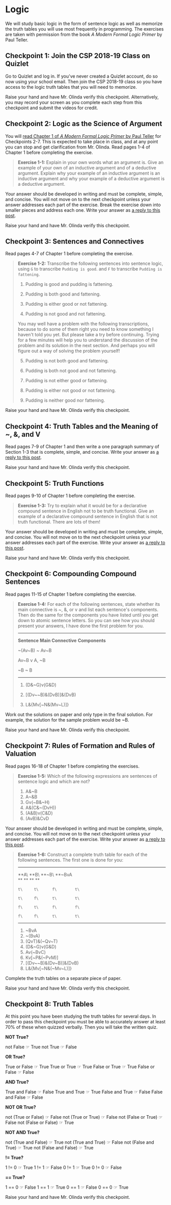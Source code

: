 # Logic

We will study basic logic in the form of sentence logic as well as
memorize the truth tables you will use most frequently in programming.
The exercises are taken with permission from the book *A Modern Formal
Logic Primer* by Paul Teller.

## Checkpoint 1: Join the CSP 2018-19 Class on Quizlet

Go to Quizlet and log in. If you've never created a Quizlet account, do so now using your school email. Then join the CSP 2018-19 class so you have access to the logic truth tables that you will need to memorize.

<p class="checkpoint">Raise your hand and have Mr. Olinda verify this checkpoint. Alternatively, you may record
        your screen as you complete each step from this checkpoint and submit the videos for credit.</p>

## Checkpoint 2: Logic as the Science of Argument 

You will [read Chapter 1 of *A Modern Formal Logic Primer* by Paul
Teller](aModernFormalLogicPrimer/1ch1.pdf)
for Checkpoints 2-7. This is expected to take place in class, and at any
point you can stop and get clarification from Mr. Olinda. Read pages 1-4
of Chapter 1 before completing the exercise.

> **Exercise 1-1:** Explain in your own words what an argument is. Give
> an example of your own of an inductive argument and of a deductive
> argument. Explain why your example of an inductive argument is an
> inductive argument and why your example of a deductive argument is a
> deductive argument.

Your answer should be developed in writing and must be complete, simple,
and concise. You will not move on to the next checkpoint unless your
answer addresses each part of the exercise. Break the exercise down into smaller pieces and address each one. Write your answer as [a reply to this post](https://chapelfieldschools.sharepoint.com/sites/csp2018-19/SitePages/Checkpoint-2--Logic-as-the-Science-of-Argument.aspx).

<p class="checkpoint">Raise your hand and have Mr. Olinda verify this checkpoint.</p>

## Checkpoint 3: Sentences and Connectives

Read pages 4-7 of Chapter 1 before completing the exercise.

> **Exercise 1-2:** Transcribe the following sentences into sentence
> logic, using `G` to transcribe `Pudding is good`. and `F` to
> transcribe `Pudding is fattening`.
>
> 1.  Pudding is good and pudding is fattening.
>
> 2.  Pudding is both good and fattening.
>
> 3.  Pudding is either good or not fattening.
>
> 4.  Pudding is not good and not fattening.
>
> You may well have a problem with the following transcriptions, because
> to do some of them right you need to know something I haven't told
> you yet. But please take a try before continuing. Trying for a few
> minutes will help you to understand the discussion of the problem and
> its solution in the next section. And perhaps you will figure out a
> way of solving the problem yourself!
>
> 5.  Pudding is not both good and fattening.
>
> 6.  Pudding is both not good and not fattening.
>
> 7.  Pudding is not either good or fattening.
>
> 8.  Pudding is either not good or not fattening.
>
> 9.  Pudding is neither good nor fattening.

<p class="checkpoint">Raise your hand and have Mr. Olinda verify this checkpoint.</p>

## Checkpoint 4: Truth Tables and the Meaning of ~, &, and V

Read pages 7-9 of Chapter 1 and then write a one paragraph summary of
Section 1-3 that is complete, simple, and concise. Write your answer as [a reply to this post](https://chapelfieldschools.sharepoint.com/sites/csp2018-19/SitePages/Checkpoint-4--Truth-Tables-and-the-Meaning-of-~,-&,-and-V.aspx).

<p class="checkpoint">Raise your hand and have Mr. Olinda verify this checkpoint.</p>

## Checkpoint 5: Truth Functions

Read pages 9-10 of Chapter 1 before completing the exercise.

> **Exercise 1-3:** Try to explain what it would be for a declarative
> compound sentence in English not to be truth functional. Give an
> example of a declarative compound sentence in English that is not
> truth functional. There are lots of them!

Your answer should be developed in writing and must be complete, simple,
and concise. You will not move on to the next checkpoint unless your
answer addresses each part of the exercise. Write your answer as [a reply to this post](https://chapelfieldschools.sharepoint.com/sites/csp2018-19/SitePages/Checkpoint-5--Truth-Functions.aspx).

<p class="checkpoint">Raise your hand and have Mr. Olinda verify this checkpoint.</p>

## Checkpoint 6: Compounding Compound Sentences

Read pages 11-15 of Chapter 1 before completing the exercise.

> **Exercise 1-4:** For each of the following sentences, state whether
> its main connective is ~, &, or v and list each
> sentence's components. Then do the same for the components you have
> listed until you get down to atomic sentence letters. So you can see
> how you should present your answers, I have done the first problem for
> you.
>
>   -------------- --------------------- ----------------
>    **Sentence**   **Main Connective**   **Components**
>
>    ~(Av~B)        ~                     Av~B
>
>    Av~B           v                     A, ~B
>
>    ~B             ~                     B
>   -------------- --------------------- ----------------
>
> 1.  (D&~G)v(G&D)
>
> 2.  [(Dv~~B)&(DvB)]&(DvB)
>
> 3.  L&{Mv[~N&(Mv~L)]}
>
Work out the solutions on paper and only type in the final solution. For
example, the solution for the sample problem would be ~B.

<p class="checkpoint">Raise your hand and have Mr. Olinda verify this checkpoint.</p>

## Checkpoint 7: Rules of Formation and Rules of Valuation

Read pages 16-18 of Chapter 1 before completing the exercises.

> **Exercise 1-5:** Which of the following expressions are sentences of
> sentence logic and which are not?
>
> 1.  A&~B
> 2.  A~&B
> 3.  Gv(~B&~H)
> 4.  A&(C&~(DvH))
> 5.  (A&B)v(C&D)
> 6.  (AvB)&CvD

Your answer should be developed in writing and must be complete, simple,
and concise. You will not move on to the next checkpoint unless your
answer addresses each part of the exercise. Write your answer as [a reply to this post](https://chapelfieldschools.sharepoint.com/sites/csp2018-19/SitePages/Checkpoint-7--Rules-of-Formation-and-Rules-of-Valuation.aspx).

> **Exercise 1-6:** Construct a complete truth table for each of the
> following sentences. The first one is done for you:
>
>   ------ ------ -------- ----------
>    **A\   **B\   **\~B\   **\~BvA\
>     **     **      **        **
>
>     t\     t\      f\        t\
>
>     t\     f\      t\        t\
>
>     f\     t\      f\        f\
>
>     f\     f\      t\        t\
>   ------ ------ -------- ----------
>
> 1.  ~BvA
> 2.  ~(BvA)
> 3.  (QvT)&(~Qv~T)
> 4.  (D&~G)v(G&D)
> 5.  Av(~BvC)
> 6.  Kv[~P&(~PvM)]
> 7.  [(Dv~~B)&(Dv~B)]&(DvB)
> 8.  L&{Mv[~N&(~Mv~L)]}

Complete the truth tables on a separate piece of paper.

<p class="checkpoint">Raise your hand and have Mr. Olinda verify this checkpoint.</p>

## Checkpoint 8: Truth Tables 

At this point you have been studying the truth tables for several days.
In order to pass this checkpoint you must be able to accurately answer
at least 70% of these when quizzed verbally. Then you will take the
written quiz.

**NOT True?**

not False ☞ True
not True ☞ False

**OR True?**

True or False ☞ True
True or True ☞ True
False or True ☞ True
False or False ☞ False

**AND True?**

True and False ☞ False
True and True ☞ True
False and True ☞ False
False and False ☞ False

**NOT OR True?**

not (True or False) ☞ False
not (True or True) ☞ False
not (False or True) ☞ False
not (False or False) ☞ True

**NOT AND True?**

not (True and False) ☞ True
not (True and True) ☞ False
not (False and True) ☞ True
not (False and False) ☞ True

**!= True?**

1 != 0 ☞ True
1 != 1 ☞ False
0 != 1 ☞ True
0 != 0 ☞ False

**== True?**

1 == 0 ☞ False
1 == 1 ☞ True
0 == 1 ☞ False
0 == 0 ☞ True

<p class="checkpoint">Raise your hand and have Mr. Olinda verify this checkpoint.</p>